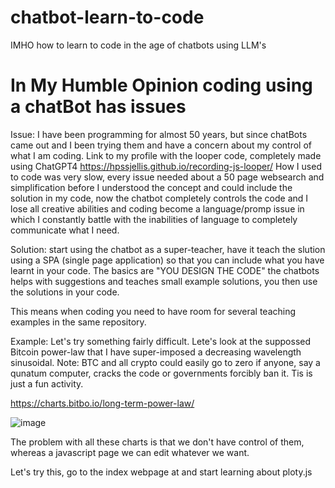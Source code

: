 # chatbot-learn-to-code
IMHO how to learn to code in the age of chatbots using LLM's


# In My Humble Opinion coding using a chatBot has issues


Issue: I have been programming for almost 50 years, but since chatBots came out and I been trying them and have a concern about my control of what I am coding. Link to my profile with the looper code, completely made using ChatGPT4  https://hpssjellis.github.io/recording-js-looper/  How I used to code was very slow, every issue needed about a 50 page websearch and simplification before I understood the concept and could include the solution in my code, now the chatbot completely controls the code and I lose all creative abilities and coding become a language/promp issue in which I constantly battle with the inabilities of language to completely communicate what I need.

Solution: start using the chatbot as a super-teacher, have it teach the slution using a SPA (single page application) so that you can include what you have learnt in your code. The basics are "YOU DESIGN THE CODE" the chatbots helps with suggestions and teaches small example solutions, you then use the solutions in your code.


This means when coding you need to have room for several teaching examples in the same repository. 


Example:  Let's try something fairly difficult. Lete's look at the suppossed Bitcoin power-law that I have super-imposed a decreasing wavelength sinusoidal. Note: BTC and all crypto could easily go to zero if anyone, say a qunatum computer, cracks the code or governments forcibly ban it. Tis is just a fun activity.

https://charts.bitbo.io/long-term-power-law/


![image](https://github.com/hpssjellis/chatbot-learn-to-code/assets/5605614/be6935fa-c884-46bd-8d5b-1bca06219cee)


The problem with all these charts is that we don't have control of them, whereas a javascript page we can edit whatever we want.

Let's try this, go to the index webpage at and start learning about ploty.js






